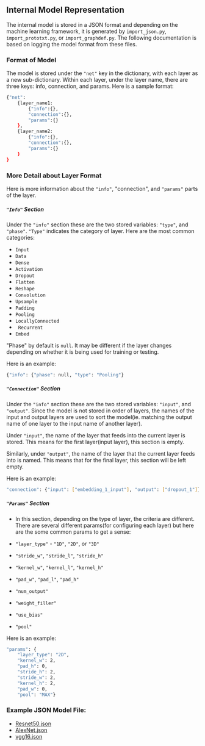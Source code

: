 ## Internal Model Representation

The internal model is stored in a JSON format and depending on the machine learning framework, it is generated by ``import_json.py``, ``import_prototxt.py``, or ``import_graphdef.py``. The following documentation is based on logging the model format from these files.

### Format of Model
The model is stored under the ``"net"`` key in the dictionary, with each layer as a new sub-dictionary. Within each layer, under the layer name, there are three keys: info, connection, and params. Here is a sample format:
```sh
{"net":
    {layer_name1:
        {"info":{}, 
        "connection":{}, 
        "params":{}
    }, 
    {layer_name2:
        {"info":{}, 
        "connection":{}, 
        "params":{}
    }
}
```
### More Detail about Layer Format

Here is more information about the ``"info"``, "connection", and ``"params"`` parts of the layer.
##### ``"Info"`` Section
Under the ``"info"`` section these are the two stored variables: ``"type"``, and ``"phase"``. ``"Type"`` indicates the category of layer. Here are the most common categories:
* ``Input``
* ``Data``
* ``Dense``
* ``Activation``
* ``Dropout``
* ``Flatten``
* ``Reshape``
* ``Convolution``
* ``Upsample``
* ``Padding``
* ``Pooling``
* ``LocallyConnected``
* `` Recurrent``
* ``Embed``

"Phase" by default is ``null``. It may be different if the layer changes depending on whether it is being used for training or testing.

Here is an example:
```sh
{"info": {"phase": null, "type": "Pooling"}
```
##### ``"Connection"`` Section
Under the ``"info"`` section these are the two stored variables: ``"input"``, and ``"output"``. Since the model is not stored in order of layers, the names of the input and output layers are used to sort the model(ie. matching the output name of one layer to the input name of another layer).

Under ``"input"``, the name of the layer that feeds into the current layer is stored. This means for the first layer(input layer), this section is empty.

Similarly, under ``"output"``, the name of the layer that the current layer feeds into is named. This means that for the final layer, this section will be left empty.

Here is an example:
```sh
"connection": {"input": ["embedding_1_input"], "output": ["dropout_1"]}
```
##### ``"Params"`` Section
* In this section, depending on the type of layer, the criteria are different. There are several different params(for configuring each layer) but here are the some common params to get a sense:

* ``"layer_type"`` - ``"1D"``, ``"2D"``, or ``"3D"``
* ``"stride_w"``, ``"stride_l"``, ``"stride_h"``
* ``"kernel_w"``, ``"kernel_l"``, ``"kernel_h"``
* ``"pad_w"``, ``"pad_l"``, ``"pad_h"``
* ``"num_output"``
* ``"weight_filler"``
* ``"use_bias"``
* ``"pool"``

Here is an example:
```sh
"params": {
    "layer_type": "2D", 
    "kernel_w": 2, 
    "pad_h": 0, 
    "stride_h": 2, 
    "stride_w": 2, 
    "kernel_h": 2, 
    "pad_w": 0, 
    "pool": "MAX"}
```

 ### Example JSON Model File: 
* [Resnet50.json](https://github.com/Cloud-CV/Fabrik/blob/master/example/keras/resnet50.json)
* [AlexNet.json](https://github.com/Cloud-CV/Fabrik/blob/master/example/keras/AlexNet.json)
* [vgg16.json](https://github.com/Cloud-CV/Fabrik/blob/master/example/keras/vgg16.json)

